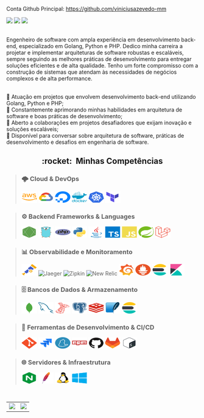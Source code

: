 Conta Github Principal: https://github.com/viniciusazevedo-mm

<div>
  <a href="mailto:viniciusdiazevedo@gmail.com"><img src="https://img.shields.io/badge/-Gmail-%23c23e11?style=for-the-badge&logo=gmail&logoColor=white" target="_blank"></a>
  <a href="https://www.linkedin.com/in/viniciusazevedo-dev/" target="_blank"><img src="https://img.shields.io/badge/-LinkedIn-%230077B5?style=for-the-badge&logo=linkedin&logoColor=white" target="_blank"></a>
  <a href="https://x.com/xvynazevedo" target="_blank"><img src="https://img.shields.io/badge/-Twitter-%231DA1F2?style=for-the-badge&logo=x&logoColor=white" target="_blank"></a>
</div><br>

Engenheiro de software com ampla experiência em desenvolvimento back-end, especializado em Golang, Python e PHP. Dedico minha carreira a projetar e implementar arquiteturas de software robustas e escaláveis, sempre seguindo as melhores práticas de desenvolvimento para entregar soluções eficientes e de alta qualidade. Tenho um forte compromisso com a construção de sistemas que atendam às necessidades de negócios complexos e de alta performance.<br><br>

🔭 Atuação em projetos que envolvem desenvolvimento back-end utilizando Golang, Python e PHP;<br>
🌱 Constantemente aprimorando minhas habilidades em arquitetura de software e boas práticas de desenvolvimento;<br>
👯 Aberto a colaborações em projetos desafiadores que exijam inovação e soluções escaláveis;<br>
💬 Disponível para conversar sobre arquitetura de software, práticas de desenvolvimento e desafios em engenharia de software.<br>

<h2 align="center"> :rocket: &nbsp;Minhas Competências</h2>

> ### 🌩️ Cloud & DevOps
> <img title="AWS" alt="AWS" height="30" width="40" src="https://raw.githubusercontent.com/devicons/devicon/master/icons/amazonwebservices/amazonwebservices-plain-wordmark.svg"> 
> <img title="GCP" alt="GCP" height="30" width="40" src="https://raw.githubusercontent.com/devicons/devicon/master/icons/googlecloud/googlecloud-original.svg"> 
> <img title="DigitalOcean" alt="DigitalOcean" height="30" width="40" src="https://raw.githubusercontent.com/devicons/devicon/master/icons/digitalocean/digitalocean-original.svg"> 
> <img title="Docker" alt="Docker" height="30" width="40" src="https://raw.githubusercontent.com/devicons/devicon/master/icons/docker/docker-plain-wordmark.svg"> 
> <img title="Kubernetes" alt="Kubernetes" height="30" width="40" src="https://raw.githubusercontent.com/devicons/devicon/master/icons/kubernetes/kubernetes-plain.svg"> 
> <img title="Terraform" alt="Terraform" height="30" width="40" src="https://raw.githubusercontent.com/devicons/devicon/master/icons/terraform/terraform-original.svg">

> ### ⚙️ Backend Frameworks & Languages
> <img title="NodeJS" alt="NodeJS" height="30" width="40" src="https://raw.githubusercontent.com/devicons/devicon/master/icons/nodejs/nodejs-plain.svg"> 
> <img title="Golang" alt="Golang" height="30" width="40" src="https://raw.githubusercontent.com/devicons/devicon/master/icons/go/go-original.svg"> 
> <img title="PHP" alt="PHP" height="30" width="40" src="https://raw.githubusercontent.com/devicons/devicon/master/icons/php/php-original.svg"> 
> <img title="Python" alt="Python" height="30" width="40" src="https://raw.githubusercontent.com/devicons/devicon/master/icons/python/python-original.svg"> 
> <img title="Java" alt="Java" height="30" width="40" src="https://raw.githubusercontent.com/devicons/devicon/master/icons/java/java-original.svg"> 
> <img title="TypeScript" alt="TypeScript" height="30" width="40" src="https://raw.githubusercontent.com/devicons/devicon/master/icons/typescript/typescript-plain.svg"> 
> <img title="JavaScript" alt="JavaScript" height="30" width="40" src="https://raw.githubusercontent.com/devicons/devicon/master/icons/javascript/javascript-plain.svg">
> <img title="Spring" alt="Spring" height="30" width="40" src="https://raw.githubusercontent.com/devicons/devicon/master/icons/spring/spring-original.svg"> 
> <img title="Laravel" alt="Laravel" height="30" width="40" src="https://raw.githubusercontent.com/devicons/devicon/master/icons/laravel/laravel-original.svg">

> ### 📊 Observabilidade e Monitoramento
> <img title="OpenTelemetry" alt="OpenTelemetry" height="30" width="40" src="https://raw.githubusercontent.com/devicons/devicon/master/icons/opentelemetry/opentelemetry-original.svg"> 
> <img title="Jaeger" alt="Jaeger" height="30" width="40" src="https://perfops.one/wp-content/uploads/2021/06/logo-jaeger.svg"> 
> <img title="Zipkin" alt="Zipkin" height="30" width="40" src="https://perfops.one/wp-content/uploads/2021/06/logo-zipkin.svg"> 
> <img title="New Relic" alt="New Relic" height="30" width="40" src="https://raw.githubusercontent.com/simple-icons/simple-icons/develop/icons/newrelic.svg"> 
> <img title="Grafana" alt="Grafana" height="30" width="40" src="https://raw.githubusercontent.com/devicons/devicon/master/icons/grafana/grafana-original.svg"> 
> <img title="Prometheus" alt="Prometheus" height="30" width="40" src="https://raw.githubusercontent.com/devicons/devicon/master/icons/prometheus/prometheus-original.svg"> 
> <img title="ELK Stack" alt="ELK Stack" height="30" width="40" src="https://raw.githubusercontent.com/devicons/devicon/master/icons/elasticsearch/elasticsearch-original.svg"> 
> <img title="Kibana" alt="Kibana" height="30" width="40" src="https://raw.githubusercontent.com/devicons/devicon/master/icons/kibana/kibana-original.svg">

> ### 🗄️ Bancos de Dados & Armazenamento
> <img title="MongoDB" alt="MongoDB" height="30" width="40" src="https://raw.githubusercontent.com/devicons/devicon/master/icons/mongodb/mongodb-plain.svg">
> <img title="MySQL" alt="MySQL" height="30" width="40" src="https://raw.githubusercontent.com/devicons/devicon/master/icons/mysql/mysql-original.svg">
> <img title="MSSQL" alt="MSSQL" height="30" width="40" src="https://raw.githubusercontent.com/devicons/devicon/master/icons/microsoftsqlserver/microsoftsqlserver-plain.svg">
> <img title="PostgreSQL" alt="PostgreSQL" height="30" width="40" src="https://raw.githubusercontent.com/devicons/devicon/master/icons/postgresql/postgresql-plain.svg"> 
> <img title="Redis" alt="Redis" height="30" width="40" src="https://raw.githubusercontent.com/devicons/devicon/master/icons/redis/redis-plain.svg"> 
> <img title="SQLite" alt="SQLite" height="30" width="40" src="https://raw.githubusercontent.com/devicons/devicon/master/icons/sqlite/sqlite-original.svg"> 
> <img title="Elasticsearch" alt="Elasticsearch" height="30" width="40" src="https://raw.githubusercontent.com/devicons/devicon/master/icons/elasticsearch/elasticsearch-original.svg">

> ### 🔧 Ferramentas de Desenvolvimento & CI/CD
> <img title="GIT" alt="GIT" height="30" width="40" src="https://raw.githubusercontent.com/devicons/devicon/master/icons/git/git-original.svg"> 
> <img title="Jira" alt="Jira" height="30" width="40" src="https://raw.githubusercontent.com/devicons/devicon/master/icons/jira/jira-original.svg"> 
> <img title="Yarn" alt="Yarn" height="30" width="40" src="https://raw.githubusercontent.com/devicons/devicon/master/icons/yarn/yarn-original.svg"> 
> <img title="NPM" alt="NPM" height="30" width="40" src="https://raw.githubusercontent.com/devicons/devicon/master/icons/npm/npm-original-wordmark.svg"> 
> <img title="GitHub Actions" alt="GitHub Actions" height="30" width="40" src="https://raw.githubusercontent.com/devicons/devicon/master/icons/github/github-original.svg"> 
> <img title="GitLab CI/CD" alt="GitLab CI/CD" height="30" width="40" src="https://raw.githubusercontent.com/devicons/devicon/master/icons/gitlab/gitlab-original.svg">
> <img title="Shell Script" alt="Shell Script" height="30" width="40" src="https://raw.githubusercontent.com/devicons/devicon/master/icons/bash/bash-original.svg">

> ### 🌐 Servidores & Infraestrutura
> <img title="NGINX" alt="NGINX" height="30" width="40" src="https://raw.githubusercontent.com/devicons/devicon/master/icons/nginx/nginx-original.svg"> 
> <img title="Apache" alt="Apache" height="30" width="40" src="https://raw.githubusercontent.com/devicons/devicon/master/icons/apache/apache-original.svg"> 
> <img title="Linux" alt="Linux" height="30" width="40" src="https://raw.githubusercontent.com/devicons/devicon/master/icons/linux/linux-original.svg"> 
> <img title="Windows Server" alt="Windows Server" height="30" width="40" src="https://raw.githubusercontent.com/devicons/devicon/master/icons/windows8/windows8-original.svg">

<br>

<div align="center">
 <table style="border: none !important;" cellspacing="0" cellpadding="0">
  <tr style="border: none !important;">
   <td style="border: none !important;"><img height="180em" src="https://github-readme-stats.vercel.app/api?username=vynazevedo&show_icons=true&theme=monokai&include_all_commits=true&count_private=true"/></td>
   <td style="border: none !important;"><img height="180em" src="https://github-readme-stats.vercel.app/api/top-langs/?username=vynazevedo&layout=compact&langs_count=12&theme=monokai"/></td>
  </tr>
 </table>
</div>
